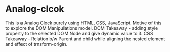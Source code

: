 # Analog-clcok
This is a Analog Clock purely using HTML, CSS, JavaScript. Motive of this to explore the DOM Manipulations model.
DOM Takeaway - adding style property to the selected DOM Node and give dynamic value to it.
CSS Takeaway - Relation b/w Parent and child while aligning the nested element and effect of trnsform-origin.
